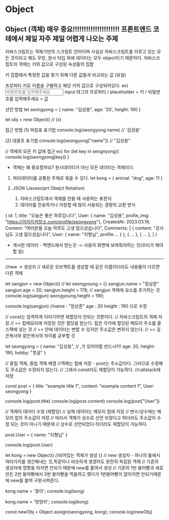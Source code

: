 # Object
## Object (객체) 매우 중요!!!!!!!!!!!!!!!!!!!!! 프론트엔드 코테에서 제일 자주 제일 어렵게 나오는 주제 

자바스크립트는 객체기반의 스크립트 언어이며 사실상 자바스크립트를 이루고 있는 모든 것이라고 해도 무방, 원시 타입 외에 데이터는 모두 object이기 때문이다.
자바스크립트의 객체는 키와 값으로 구성된 속성들의 집합

키
집합에서 특정한 값을 찾기 위해 다른 값들과 비교되는 값 (유일)

프로퍼티
키로 이름을 구별하고 해당 키의 값으로 구성되어있다.
ex)
<input placeholder = "비밀번호를 입력해주세요" />
input 태그의 프로퍼티 / placeholder = 키 / 비밀번호를 입력해주세요 = 값

선언 방법
let seongyong = {
name: "김성용",
age: '20',
height: 190
}

let obj = new Object() // (x)

접근 방법
(1) 마침표 표기법
console.log(seongyong.name)
// '김성용'

(2) 대괄호 표기법
console.log(seongyong["name"]) // "김성용"

// 객체의 모든 키 값에 접근
ex) for (let key in seognyong){
console.log(seongyong[key])
}

* 객체는 왜 중요할까요?
원시데이터가 아닌 모든 데이터는 객체이다.

1. 여러데이터를 공통된 주제로 묶을 수 있다.
let kong = {
animal: "dog",
age: 11
}

2. JSON (Javasciprt Obejct Notation)
    1. 자바스크립트에서 객체를 만들 때 사용하는 표현식
    2. 데이터를 전송하거나 저장할 때 많이 사용되는 경량의 교환 방식

{
id: 1,
title: "오늘은 좋은 하루입니다",
User: {
name: "김성용",
profie_img: "<https://이미지저장소.com/profile/seongyong>"},
CreatedAt: 2023.03.19,
Content: "여러분들 오늘 하루도 고생 많으셨습니다",
Comments: [
{ content: "강사님도 고생 많으셨습니다",
User: {
name: "지형님",
profile ...
}
},
{
...
},
{
...
},
]
}

- 게시판 데이터 - 백엔드에서 받는것 -> 사용자 화면에 보여줘야하는 것(우리가 해야할 일)

------------

//new -> 생성자
// 새로운 오브젝트를 생성할 때 같은 이름이더라도 내용물이 다르면 다른 객체

let sangjun = new Object()
// let seongyoung = {}
sangjun.name = "장상준"
sangjun.age = 20;
sangjun.height = 178;
// sangjun 객체에 요소를 추가하는 것
console.log(sangjun)
seongyoung.height = 190;

console.log(sangjun) //name : "장상준" age : 20 height : 190 으로 수정


// const는 엄격하게 이야기하면 재할당이 안되는 것뿐이다.
// 자바스크립트의 객체 저장 
// => 힙메모리에 저장된 것은 할당을 받는다. 힙은 각각에 할당된 메모리 주소를 콜스택에 넣는 것
//  => 안에 데이터는 변할 수 있지만 주소값은 변하지 않는다.
//   => 깊은복사와 얕은복사의 차이를 공부할 것


let seongyong = {
    name: "김성용", // ,가 있어야함 반드시!!!!
    age: 20,
    height: 190,
    hobby: "풋살"
}


// 중첩 객체, 중첩 객체 배열
//객체는 힙에 저장 - post는 주소값이다. 그러므로 수정해도 주소값은 수정되지 않는다.
// 그래서 const라도 재할당이 가능하다.
//callstack에 저장

const post = {
    title: "example title 1",
    content: "example content 1",
    User: seongyong
}

console.log(post.title)
console.log(post.content)
console.log(post["User"])

// 객체의 데이터 수정 (재할당)
// 실제 데이터는 메모리 힙에 저장
// 변수/상수에는 메모리 힙의 주소값이 저장
// 따라서 객체가 상수로 선언 되었다고 하더라도 주소값이 수정 되는 것이 아니기 때문에
// 상수로 선언되었다 하더라도 재할당이 가능하다.

post.User = {
    name: "지형님"
}

console.log(post.User)

let kong = new Object() //비어있는 객체가 생성 {}
// new 생성자 - 하나의 틀에서 여러가지를 생산해내는 것,똑같이나 비슷하게 생겼어도 완전히 독립된 객체
// 기존의 생성자에 영향을 미치면 안되기 때문에 new를 붙여서 생성
// 기존의 1번 붕어빵과 새로만든 2번 붕어빵에서 2번 붕어빵을 먹을려고 했다가 1번붕어빵이 없어지면 안되기때문에 new를 붙여 구분시켜준다.


kong.name = '콩이';
console.log(kong)

kong.name = '멍멍이';
console.log(kong)

const newObj = Object.assign(seongyong, kong);
console.log(newObj)